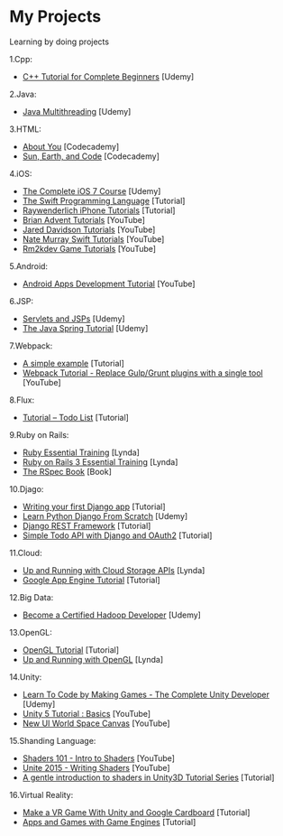 My Projects
===========

Learning by doing projects

1.Cpp:
* [C++ Tutorial for Complete Beginners](https://www.udemy.com/free-learn-c-tutorial-beginners/learn/v4/overview) [Udemy]

2.Java:
* [Java Multithreading](https://www.udemy.com/java-multithreading) [Udemy]

3.HTML:
* [About You](http://www.codecademy.com/goals/web-beginner-en-3pc6w) [Codecademy]
* [Sun, Earth, and Code](http://www.codecademy.com/en/goals/web-beginner-en-ymqg0) [Codecademy]

4.iOS:
* [The Complete iOS 7 Course](https://www.udemy.com/the-complete-ios-7-course-learn-by-building-14-apps/) [Udemy]
* [The Swift Programming Language](https://developer.apple.com/swift/) [Tutorial]
* [Raywenderlich iPhone Tutorials](http://www.raywenderlich.com/tutorials) [Tutorial]
* [Brian Advent Tutorials](https://www.youtube.com/channel/UCysEngjfeIYapEER9K8aikw/playlists) [YouTube]
* [Jared Davidson Tutorials](https://www.youtube.com/user/Archetapp/playlists) [YouTube]
* [Nate Murray Swift Tutorials](https://www.youtube.com/user/programmingswift/playlists) [YouTube]
* [Rm2kdev Game Tutorials](https://www.youtube.com/user/rm2kdev/playlists) [YouTube]

5.Android:
* [Android Apps Development Tutorial](https://www.youtube.com/watch?v=VgAoI9MQbSY) [YouTube]

6.JSP:
* [Servlets and JSPs](https://www.udemy.com/javawebtut/) [Udemy]
* [The Java Spring Tutorial](https://www.udemy.com/javaspring/) [Udemy]

7.Webpack:
* [A simple example](https://webpack.github.io/docs/tutorials/getting-started/) [Tutorial]
* [Webpack Tutorial - Replace Gulp/Grunt plugins with a single tool](https://www.youtube.com/watch?v=9kJVYpOqcVU) [YouTube]

8.Flux:
* [Tutorial – Todo List](https://facebook.github.io/flux/docs/todo-list.html) [Tutorial]

9.Ruby on Rails:
* [Ruby Essential Training](http://www.lynda.com/sdk/Ruby-tutorials/essential-training/47905-2.html) [Lynda]
* [Ruby on Rails 3 Essential Training](http://www.lynda.com/sdk/Ruby-Rails-tutorials/Ruby-Rails-3-Essential-Training/55960-2.html) [Lynda]
* [The RSpec Book](http://www.amazon.com/The-RSpec-Book-Behaviour-Development/dp/1934356379) [Book]

10.Djago:
* [Writing your first Django app](https://docs.djangoproject.com/en/dev/intro/tutorial01/) [Tutorial]
* [Learn Python Django From Scratch](https://www.udemy.com/learn-python-django-from-scratch/) [Udemy]
* [Django REST Framework](http://www.django-rest-framework.org/tutorial/1-serialization/) [Tutorial]
* [Simple Todo API with Django and OAuth2](http://www.madewithtea.com/simple-todo-api-with-django-and-oauth2.html) [Tutorial]

11.Cloud:
* [Up and Running with Cloud Storage APIs](http://www.lynda.com/sdk/Azure-tutorials/Up-Running-Cloud-Storage-APIs/133320-2.html) [Lynda]
* [Google App Engine Tutorial](http://googcloudlabs.appspot.com/whatgae.html) [Tutorial]

12.Big Data:
* [Become a Certified Hadoop Developer](https://www.udemy.com/hadoop-tutorial/) [Udemy]

13.OpenGL:
* [OpenGL Tutorial](http://www.opengl-tutorial.org/) [Tutorial]
* [Up and Running with OpenGL](http://www.lynda.com/OpenGL-tutorials/Up-Running-OpenGL/166782-2.html) [Lynda]

14.Unity:
* [Learn To Code by Making Games - The Complete Unity Developer](https://www.udemy.com/unitycourse/learn/#/) [Udemy]
* [Unity 5 Tutorial : Basics](https://www.youtube.com/watch?v=Ep0rlBQRcVc) [YouTube]
* [New UI World Space Canvas](https://www.youtube.com/watch?v=Mzt1rEEdeOI) [YouTube]

15.Shanding Language:
* [Shaders 101 - Intro to Shaders](https://www.youtube.com/watch?v=T-HXmQAMhG0) [YouTube]
* [Unite 2015 - Writing Shaders](https://www.youtube.com/watch?v=epixwRw80MM) [YouTube]
* [A gentle introduction to shaders in Unity3D Tutorial Series](http://www.alanzucconi.com/2015/06/10/a-gentle-introduction-to-shaders-in-unity3d/) [Tutorial]

16.Virtual Reality:
* [Make a VR Game With Unity and Google Cardboard](http://www.raywenderlich.com/116805/make-vr-game-unity-google-cardboard) [Tutorial]
* [Apps and Games with Game Engines](http://www.samsung.com/us/samsungdeveloperconnection/developer-resources/gear-vr/apps-and-games/exercise-1-creating-a-unity-project.html) [Tutorial]

